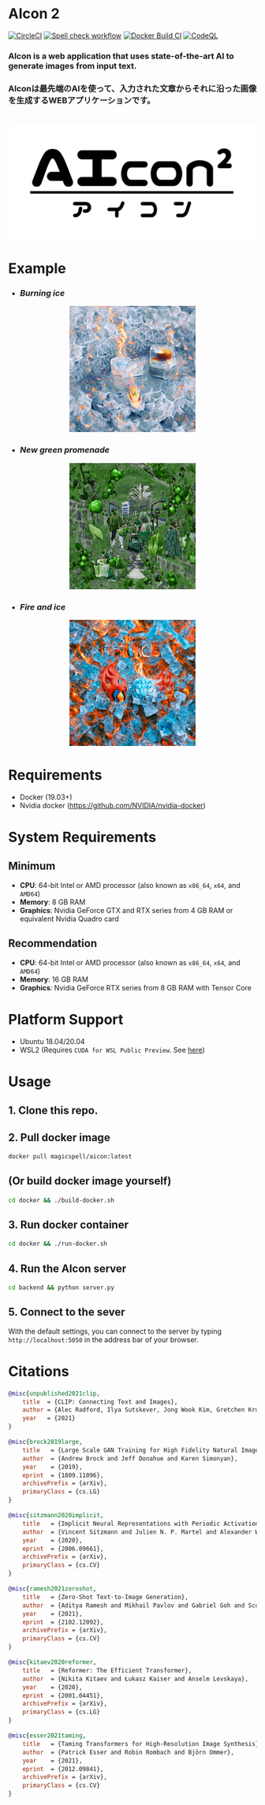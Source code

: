 # AIcon 2

[![CircleCI](https://circleci.com/gh/nakajima-john-shotaro/AIcon2/tree/main.svg?style=svg)](https://circleci.com/gh/nakajima-john-shotaro/AIcon2/tree/main) 
[![Spell check workflow](https://github.com/nakajima-john-shotaro/AIcon_dev/actions/workflows/misspell-fixer.yml/badge.svg?branch=main)](https://github.com/nakajima-john-shotaro/AIcon_dev/actions/workflows/misspell-fixer.yml) 
[![Docker Build CI](https://github.com/nakajima-john-shotaro/AIcon_dev/actions/workflows/docker-ci.yml/badge.svg?branch=main)](https://github.com/nakajima-john-shotaro/AIcon_dev/actions/workflows/docker-ci.yml) 
[![CodeQL](https://github.com/nakajima-john-shotaro/AIcon_dev/actions/workflows/codeql-analysis.yml/badge.svg?branch=main)](https://github.com/nakajima-john-shotaro/AIcon_dev/actions/workflows/codeql-analysis.yml)


### AIcon is a web application that uses state-of-the-art AI to generate images from input text.
### AIconは最先端のAIを使って、入力された文章からそれに沿った画像を生成するWEBアプリケーションです。

# 
<div align="center" width="80%" height="auto">
    <img src="assets/logo_black.png" alt="logo" title="logo">
</div>


# Example
* ### *Burning ice*
<div align="center" width="80%" height="auto">
    <img src="assets/burning_ice.png" alt="Burning ice" title="Burning ice">
</div>

* ### *New green promenade*
<div align="center" width="80%" height="auto">
    <img src="assets/New_green_promenade.png" alt="New green promenade" title="New green promenade">
</div>

* ### *Fire and ice*
<div align="center" width="80%" height="auto">
    <img src="assets/fire_and_ice.png" alt="Fire and ice" title="Fire and ice">
</div>


# Requirements

- Docker (19.03+)
- Nvidia docker (https://github.com/NVIDIA/nvidia-docker)

# System Requirements

## Minimum
- **CPU**: 64-bit Intel or AMD processor (also known as `x86_64`, `x64`, and `AMD64`)
- **Memory**: 8 GB RAM
- **Graphics**: Nvidia GeForce GTX and RTX series from 4 GB RAM or equivalent Nvidia Quadro card


## Recommendation
- **CPU**: 64-bit Intel or AMD processor (also known as `x86_64`, `x64`, and `AMD64`)
- **Memory**: 16 GB RAM
- **Graphics**: Nvidia GeForce RTX series from 8 GB RAM with Tensor Core


# Platform Support

- Ubuntu 18.04/20.04
- WSL2 (Requires `CUDA for WSL Public Preview`. See [here](https://developer.nvidia.com/cuda/wsl))


# Usage

## 1. Clone this repo.

## 2. Pull docker image
```sh
docker pull magicspell/aicon:latest
```

## (Or build docker image yourself)
```sh
cd docker && ./build-docker.sh
```

## 3. Run docker container
```sh
cd docker && ./run-docker.sh
```

## 4. Run the AIcon server
```sh
cd backend && python server.py
```

## 5. Connect to the sever
With the default settings, you can connect to the server by typing `http://localhost:5050` in the address bar of your browser.


# Citations
```bibtex
@misc{unpublished2021clip,
    title  = {CLIP: Connecting Text and Images},
    author = {Alec Radford, Ilya Sutskever, Jong Wook Kim, Gretchen Krueger, Sandhini Agarwal},
    year   = {2021}
}
```

```bibtex
@misc{brock2019large,
    title   = {Large Scale GAN Training for High Fidelity Natural Image Synthesis}, 
    author  = {Andrew Brock and Jeff Donahue and Karen Simonyan},
    year    = {2019},
    eprint  = {1809.11096},
    archivePrefix = {arXiv},
    primaryClass = {cs.LG}
}
```

```bibtex
@misc{sitzmann2020implicit,
    title   = {Implicit Neural Representations with Periodic Activation Functions},
    author  = {Vincent Sitzmann and Julien N. P. Martel and Alexander W. Bergman and David B. Lindell and Gordon Wetzstein},
    year    = {2020},
    eprint  = {2006.09661},
    archivePrefix = {arXiv},
    primaryClass = {cs.CV}
}
```

```bibtex
@misc{ramesh2021zeroshot,
    title   = {Zero-Shot Text-to-Image Generation}, 
    author  = {Aditya Ramesh and Mikhail Pavlov and Gabriel Goh and Scott Gray and Chelsea Voss and Alec Radford and Mark Chen and Ilya Sutskever},
    year    = {2021},
    eprint  = {2102.12092},
    archivePrefix = {arXiv},
    primaryClass = {cs.CV}
}
```


```bibtex
@misc{kitaev2020reformer,
    title   = {Reformer: The Efficient Transformer},
    author  = {Nikita Kitaev and Łukasz Kaiser and Anselm Levskaya},
    year    = {2020},
    eprint  = {2001.04451},
    archivePrefix = {arXiv},
    primaryClass = {cs.LG}
}
```

```bibtex
@misc{esser2021taming,
    title   = {Taming Transformers for High-Resolution Image Synthesis},
    author  = {Patrick Esser and Robin Rombach and Björn Ommer},
    year    = {2021},
    eprint  = {2012.09841},
    archivePrefix = {arXiv},
    primaryClass = {cs.CV}
}
```
